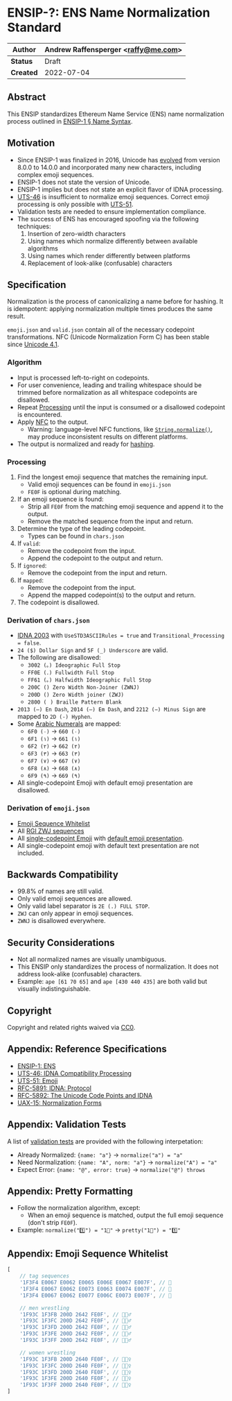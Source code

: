 # ENSIP-?: ENS Name Normalization Standard 

| **Author**  | Andrew Raffensperger \<raffy@me.com> |
| ----------- | ------------------------------------ |
| **Status**  | Draft                                |
| **Created** | 2022-07-04                           |

## Abstract

This ENSIP standardizes Ethereum Name Service (ENS) name normalization process outlined in [ENSIP-1 § Name Syntax](https://docs.ens.domains/ens-improvement-proposals/ensip-1-ens#name-syntax).

## Motivation

* Since ENSIP-1 was finalized in 2016, Unicode has [evolved](https://unicode.org/history/publicationdates.html) from version 8.0.0 to 14.0.0 and incorporated many new characters, including complex emoji sequences. 
* ENSIP-1 does not state the version of Unicode.
* ENSIP-1 implies but does not state an explicit flavor of IDNA processing. 
* [UTS-46](https://unicode.org/reports/tr46/) is insufficient to normalize emoji sequences. Correct emoji processing is only possible with [UTS-51](https://www.unicode.org/reports/tr51/).
* Validation tests are needed to ensure implementation compliance.
* The success of ENS has encouraged spoofing via the following techniques:
	1. Insertion of zero-width characters
	1. Using names which normalize differently between available algorithms 
	1. Using names which render differently between platforms
	1. Replacement of look-alike (confusable) characters

## Specification

Normalization is the process of canonicalizing a name before for hashing.  It is idempotent: applying normalization multiple times produces the same result.  

`emoji.json` and `valid.json` contain all of the necessary codepoint transformations.  NFC (Unicode Normalization Form C) has been stable since [Unicode 4.1](https://unicode.org/reports/tr15/#Stability_of_Normalized_Forms).

### Algorithm
* Input is processed left-to-right on codepoints.
* For user convenience, leading and trailing whitespace should be trimmed before normalization as all whitespace codepoints are disallowed.
* Repeat [Processing](#Processing) until the input is consumed or a disallowed codepoint is encountered.
* Apply [NFC](https://unicode.org/reports/tr15/) to the output.
	* Warning: language-level NFC functions, like [`String.normalize()`](https://tc39.es/ecma262/multipage/text-processing.html#sec-string.prototype.normalize), may produce inconsistent results on different platforms.
* The output is normalized and ready for [hashing](https://docs.ens.domains/ens-improvement-proposals/ensip-1-ens#namehash-algorithm).

### Processing

1. Find the longest emoji sequence that matches the remaining input.
	* Valid emoji sequences can be found in `emoji.json`
	* `FE0F` is optional during matching.
1. If an emoji sequence is found:
	* Strip all `FE0F` from the matching emoji sequence and append it to the output.
	* Remove the matched sequence from the input and return.
1. Determine the type of the leading codepoint.
	* Types can be found in `chars.json`
1. If `valid`:
	* Remove the codepoint from the input.
	* Append the codepoint to the output and return.
1. If `ignored`:
	* Remove the codepoint from the input and return.
1. If `mapped`:
	* Remove the codepoint from the input.
	* Append the mapped codepoint(s) to the output and return.
1. The codepoint is disallowed.

### Derivation of `chars.json`

* [IDNA 2003](https://unicode.org/Public/idna/14.0.0/IdnaMappingTable.txt) with `UseSTD3ASCIIRules = true` and `Transitional_Processing = false`.
* `24 ($) Dollar Sign` and `5F (_) Underscore` are valid.
* The following are disallowed:
	* `3002 (。) Ideographic Full Stop`
	* `FF0E (．) Fullwidth Full Stop`
	* `FF61 (｡) Halfwidth Ideographic Full Stop`
	* `200C (‌) Zero Width Non-Joiner (ZWNJ)`
	* `200D (‍) Zero Width joiner (ZWJ)`
	* `2800 (⠀) Braille Pattern Blank`
* `2013 (–) En Dash`, `2014 (—) Em Dash`, and `2212 (−) Minus Sign` are mapped to `2D (-) Hyphen`.
* Some [Arabic Numerals](https://en.wikipedia.org/wiki/Arabic_numerals) are mapped:
	* `6F0 (۰)` &rarr; `660 (٠)`
	* `6F1 (۱)` &rarr; `661 (١)`
	* `6F2 (۲)` &rarr; `662 (٢)`
	* `6F3 (۳)` &rarr; `663 (٣)`
	* `6F7 (۷)` &rarr; `667 (٧)`
	* `6F8 (۸)` &rarr; `668 (٨)`
	* `6F9 (۹)` &rarr; `669 (٩)`
* All single-codepoint Emoji with default emoji presentation are disallowed.

### Derivation of `emoji.json`

* [Emoji Sequence Whitelist](#appendix-emoji-sequence-whitelist)
* All [RGI ZWJ sequences](https://unicode.org/Public/emoji/14.0/emoji-zwj-sequences.txt)
* All [single-codepoint Emoji](https://unicode.org/Public/14.0.0/ucd/emoji/emoji-data.txt) with [default emoji presentation](https://www.unicode.org/reports/tr51/#Presentation_Style). 
* All single-codepoint emoji with default text presentation are not included.

## Backwards Compatibility

* 99.8% of names are still valid.
* Only valid emoji sequences are allowed.
* Only valid label separator is `2E (.) FULL STOP`.
* `ZWJ` can only appear in emoji sequences.
* `ZWNJ` is disallowed everywhere.

## Security Considerations

* Not all normalized names are visually unambiguous.
* This ENSIP only standardizes the process of normalization.  It does not address look-alike (confusable) characters.  
* Example: `ape [61 70 65]` and `аре [430 440 435]` are both valid but visually indistinguishable. 

## Copyright

Copyright and related rights waived via [CC0](https://creativecommons.org/publicdomain/zero/1.0/).

## Appendix: Reference Specifications

* [ENSIP-1: ENS](https://docs.ens.domains/ens-improvement-proposals/ensip-1-ens)
* [UTS-46: IDNA Compatibility Processing](https://unicode.org/reports/tr46/)
* [UTS-51: Emoji](https://www.unicode.org/reports/tr51)
* [RFC-5891: IDNA: Protocol](https://datatracker.ietf.org/doc/html/rfc5891) 
* [RFC-5892: The Unicode Code Points and IDNA](https://datatracker.ietf.org/doc/html/rfc5892)
* [UAX-15: Normalization Forms](https://unicode.org/reports/tr15/)

## Appendix: Validation Tests

A list of [validation tests](./tests.json) are provided with the following interpetation:

* Already Normalized: `{name: "a"}` &rarr; `normalize("a") = "a"`
* Need Normalization: `{name: "A", norm: "a"}` &rarr; `normalize("A") = "a"`
* Expect Error: `{name: "@", error: true}` &rarr; `normalize("@") throws`

## Appendix: Pretty Formatting

* Follow the normalization algorithm, except:
	* When an emoji sequence is matched, output the full emoji sequence (don't strip `FE0F`).
* Example: `normalize("1️⃣") = "1⃣"` &rarr; `pretty("1⃣") = "1️⃣"`

## Appendix: Emoji Sequence Whitelist

```Javascript
[
	// tag sequences
	'1F3F4 E0067 E0062 E0065 E006E E0067 E007F', // 🏴󠁧󠁢󠁥󠁮󠁧󠁿
	'1F3F4 E0067 E0062 E0073 E0063 E0074 E007F', // 🏴󠁧󠁢󠁳󠁣󠁴󠁿
	'1F3F4 E0067 E0062 E0077 E006C E0073 E007F', // 🏴󠁧󠁢󠁷󠁬󠁳󠁿

	// men wrestling
	'1F93C 1F3FB 200D 2642 FE0F', // 🤼🏻‍♂
	'1F93C 1F3FC 200D 2642 FE0F', // 🤼🏼‍♂
	'1F93C 1F3FD 200D 2642 FE0F', // 🤼🏽‍♂
	'1F93C 1F3FE 200D 2642 FE0F', // 🤼🏾‍♂
	'1F93C 1F3FF 200D 2642 FE0F', // 🤼🏿‍♂

	// women wrestling
	'1F93C 1F3FB 200D 2640 FE0F', // 🤼🏻‍♀
	'1F93C 1F3FC 200D 2640 FE0F', // 🤼🏼‍♀
	'1F93C 1F3FD 200D 2640 FE0F', // 🤼🏽‍♀
	'1F93C 1F3FE 200D 2640 FE0F', // 🤼🏾‍♀
	'1F93C 1F3FF 200D 2640 FE0F', // 🤼🏿‍♀
]
```